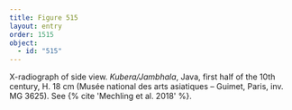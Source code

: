 ```yaml
---
title: Figure 515
layout: entry
order: 1515
object:
  - id: "515"
---
```


X-radiograph of side view. *Kubera/Jambhala*, Java, first half of the 10th century, H. 18 cm (Musée national des arts asiatiques – Guimet, Paris, inv. MG 3625). See {% cite 'Mechling et al. 2018' %}.
